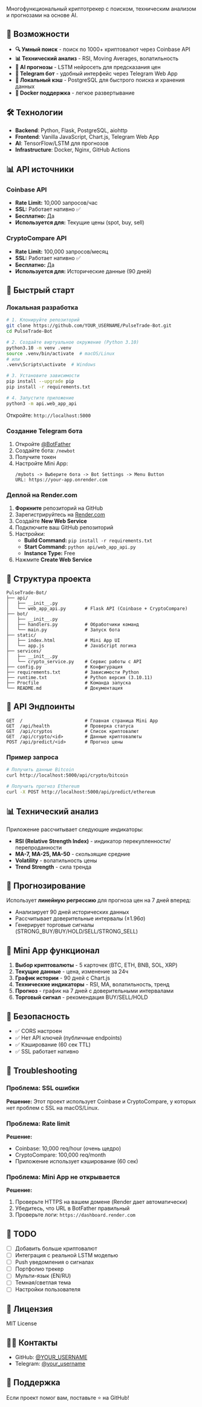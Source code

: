 Многофункциональный криптотрекер с поиском, техническим анализом и прогнозами на основе AI.

## 🚀 Возможности

- **🔍 Умный поиск** - поиск по 1000+ криптовалют через Coinbase API
- **📊 Технический анализ** - RSI, Moving Averages, волатильность
- **🔮 AI прогнозы** - LSTM нейросеть для предсказания цен
- **🤖 Telegram бот** - удобный интерфейс через Telegram Web App
- **💾 Локальный кэш** - PostgreSQL для быстрого поиска и хранения данных
- **🐳 Docker поддержка** - легкое развертывание

## 🛠 Технологии

- **Backend**: Python, Flask, PostgreSQL, aiohttp
- **Frontend**: Vanilla JavaScript, Chart.js, Telegram Web App
- **AI**: TensorFlow/LSTM для прогнозов
- **Infrastructure**: Docker, Nginx, GitHub Actions

## 📊 API источники

### Coinbase API
- **Rate Limit:** 10,000 запросов/час
- **SSL:** Работает нативно ✅
- **Бесплатно:** Да
- **Используется для:** Текущие цены (spot, buy, sell)

### CryptoCompare API  
- **Rate Limit:** 100,000 запросов/месяц
- **SSL:** Работает нативно ✅
- **Бесплатно:** Да
- **Используется для:** Исторические данные (90 дней)

## 🚀 Быстрый старт

### Локальная разработка

```bash
# 1. Клонируйте репозиторий
git clone https://github.com/YOUR_USERNAME/PulseTrade-Bot.git
cd PulseTrade-Bot

# 2. Создайте виртуальное окружение (Python 3.10)
python3.10 -m venv .venv
source .venv/bin/activate  # macOS/Linux
# или
.venv\Scripts\activate  # Windows

# 3. Установите зависимости
pip install --upgrade pip
pip install -r requirements.txt

# 4. Запустите приложение
python3 -m api.web_app_api
```

Откройте: `http://localhost:5000`

### Создание Telegram бота

1. Откройте [@BotFather](https://t.me/botfather)
2. Создайте бота: `/newbot`
3. Получите токен
4. Настройте Mini App:
   ```
   /mybots -> Выберите бота -> Bot Settings -> Menu Button
   URL: https://your-app.onrender.com
   ```

### Деплой на Render.com

1. **Форкните** репозиторий на GitHub
2. Зарегистрируйтесь на [Render.com](https://render.com)
3. Создайте **New Web Service**
4. Подключите ваш GitHub репозиторий
5. Настройки:
   - **Build Command:** `pip install -r requirements.txt`
   - **Start Command:** `python api/web_app_api.py`
   - **Instance Type:** Free
6. Нажмите **Create Web Service**

## 📁 Структура проекта

```
PulseTrade-Bot/
├── api/
│   ├── __init__.py
│   └── web_app_api.py       # Flask API (Coinbase + CryptoCompare)
├── bot/
│   ├── __init__.py
│   ├── handlers.py          # Обработчики команд
│   └── main.py              # Запуск бота
├── static/
│   ├── index.html           # Mini App UI
│   └── app.js               # JavaScript логика
├── services/
│   ├── __init__.py
│   └── crypto_service.py    # Сервис работы с API
├── config.py                # Конфигурация
├── requirements.txt         # Зависимости Python
├── runtime.txt              # Python версия (3.10.11)
├── Procfile                 # Команда запуска
└── README.md                # Документация
```

## 🔧 API Эндпоинты

```
GET  /                       # Главная страница Mini App
GET  /api/health             # Проверка статуса
GET  /api/cryptos            # Список криптовалют
GET  /api/crypto/<id>        # Данные криптовалюты
POST /api/predict/<id>       # Прогноз цены
```

### Пример запроса

```bash
# Получить данные Bitcoin
curl http://localhost:5000/api/crypto/bitcoin

# Получить прогноз Ethereum
curl -X POST http://localhost:5000/api/predict/ethereum
```

## 📊 Технический анализ

Приложение рассчитывает следующие индикаторы:

- **RSI (Relative Strength Index)** - индикатор перекупленности/перепроданности
- **MA-7, MA-25, MA-50** - скользящие средние
- **Volatility** - волатильность цены
- **Trend Strength** - сила тренда

## 🔮 Прогнозирование

Использует **линейную регрессию** для прогноза цен на 7 дней вперед:
- Анализирует 90 дней исторических данных
- Рассчитывает доверительные интервалы (±1.96σ)
- Генерирует торговые сигналы (STRONG_BUY/BUY/HOLD/SELL/STRONG_SELL)

## 🎨 Mini App функционал

1. **Выбор криптовалюты** - 5 карточек (BTC, ETH, BNB, SOL, XRP)
2. **Текущие данные** - цена, изменение за 24ч
3. **График истории** - 90 дней с Chart.js
4. **Технические индикаторы** - RSI, MA, волатильность, тренд
5. **Прогноз** - график на 7 дней с доверительными интервалами
6. **Торговый сигнал** - рекомендация BUY/SELL/HOLD

## 🔐 Безопасность

- ✅ CORS настроен
- ✅ Нет API ключей (публичные endpoints)
- ✅ Кэширование (60 сек TTL)
- ✅ SSL работает нативно

## 🐛 Troubleshooting

### Проблема: SSL ошибки

**Решение:** Этот проект использует Coinbase и CryptoCompare, у которых нет проблем с SSL на macOS/Linux.

### Проблема: Rate limit

**Решение:** 
- Coinbase: 10,000 req/hour (очень щедро)
- CryptoCompare: 100,000 req/month
- Приложение использует кэширование (60 сек)

### Проблема: Mini App не открывается

**Решение:**
1. Проверьте HTTPS на вашем домене (Render дает автоматически)
2. Убедитесь, что URL в BotFather правильный
3. Проверьте логи: `https://dashboard.render.com`

## 📝 TODO

- [ ] Добавить больше криптовалют
- [ ] Интеграция с реальной LSTM моделью
- [ ] Push уведомления о сигналах
- [ ] Портфолио трекер
- [ ] Мульти-язык (EN/RU)
- [ ] Темная/светлая тема
- [ ] Настройки пользователя

## 📄 Лицензия

MIT License

## 👨‍💻 Контакты

- GitHub: [@YOUR_USERNAME](https://github.com/YOUR_USERNAME)
- Telegram: [@your_username](https://t.me/your_username)

## 🌟 Поддержка

Если проект помог вам, поставьте ⭐ на GitHub!